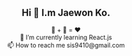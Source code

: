 ## <div align=center> Hi 👋 I.m Jaewon Ko.</div> ##
<div align=center> 🥩 + 🍺 = ❤️ </div>

<div align=center>  🌱 I’m currently learning React.js </div>
<div align=center>  📫 How to reach me sis9410@gmail.com </div>

